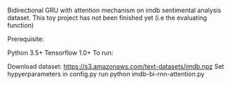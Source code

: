 Bidirectional GRU with attention mechanism on imdb sentimental analysis dataset.
This toy project has not been finished yet (i.e the evaluating function)

Prerequisite:

Python 3.5+
Tensorflow 1.0+
To run:

Download dataset: https://s3.amazonaws.com/text-datasets/imdb.npz
Set hypyerparameters in config.py
run python imdb-bi-rnn-attention.py
